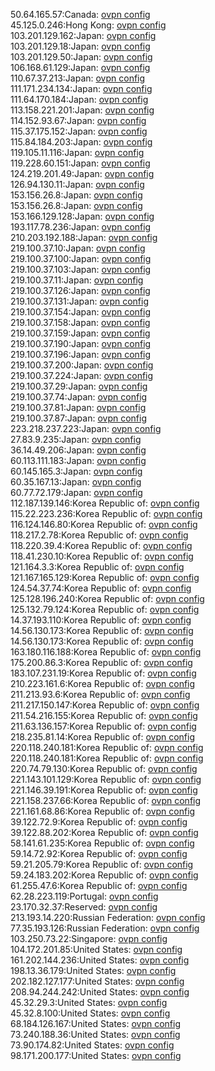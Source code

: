 50.64.165.57:Canada: [ovpn config](vpn/50_64_165_57.ovpn)  
45.125.0.246:Hong Kong: [ovpn config](vpn/45_125_0_246.ovpn)  
103.201.129.162:Japan: [ovpn config](vpn/103_201_129_162.ovpn)  
103.201.129.18:Japan: [ovpn config](vpn/103_201_129_18.ovpn)  
103.201.129.50:Japan: [ovpn config](vpn/103_201_129_50.ovpn)  
106.168.61.129:Japan: [ovpn config](vpn/106_168_61_129.ovpn)  
110.67.37.213:Japan: [ovpn config](vpn/110_67_37_213.ovpn)  
111.171.234.134:Japan: [ovpn config](vpn/111_171_234_134.ovpn)  
111.64.170.184:Japan: [ovpn config](vpn/111_64_170_184.ovpn)  
113.158.221.201:Japan: [ovpn config](vpn/113_158_221_201.ovpn)  
114.152.93.67:Japan: [ovpn config](vpn/114_152_93_67.ovpn)  
115.37.175.152:Japan: [ovpn config](vpn/115_37_175_152.ovpn)  
115.84.184.203:Japan: [ovpn config](vpn/115_84_184_203.ovpn)  
119.105.11.116:Japan: [ovpn config](vpn/119_105_11_116.ovpn)  
119.228.60.151:Japan: [ovpn config](vpn/119_228_60_151.ovpn)  
124.219.201.49:Japan: [ovpn config](vpn/124_219_201_49.ovpn)  
126.94.130.11:Japan: [ovpn config](vpn/126_94_130_11.ovpn)  
153.156.26.8:Japan: [ovpn config](vpn/153_156_26_8.ovpn)  
153.156.26.8:Japan: [ovpn config](vpn/153_156_26_8.ovpn)  
153.166.129.128:Japan: [ovpn config](vpn/153_166_129_128.ovpn)  
193.117.78.236:Japan: [ovpn config](vpn/193_117_78_236.ovpn)  
210.203.192.188:Japan: [ovpn config](vpn/210_203_192_188.ovpn)  
219.100.37.10:Japan: [ovpn config](vpn/219_100_37_10.ovpn)  
219.100.37.100:Japan: [ovpn config](vpn/219_100_37_100.ovpn)  
219.100.37.103:Japan: [ovpn config](vpn/219_100_37_103.ovpn)  
219.100.37.11:Japan: [ovpn config](vpn/219_100_37_11.ovpn)  
219.100.37.126:Japan: [ovpn config](vpn/219_100_37_126.ovpn)  
219.100.37.131:Japan: [ovpn config](vpn/219_100_37_131.ovpn)  
219.100.37.154:Japan: [ovpn config](vpn/219_100_37_154.ovpn)  
219.100.37.158:Japan: [ovpn config](vpn/219_100_37_158.ovpn)  
219.100.37.159:Japan: [ovpn config](vpn/219_100_37_159.ovpn)  
219.100.37.190:Japan: [ovpn config](vpn/219_100_37_190.ovpn)  
219.100.37.196:Japan: [ovpn config](vpn/219_100_37_196.ovpn)  
219.100.37.200:Japan: [ovpn config](vpn/219_100_37_200.ovpn)  
219.100.37.224:Japan: [ovpn config](vpn/219_100_37_224.ovpn)  
219.100.37.29:Japan: [ovpn config](vpn/219_100_37_29.ovpn)  
219.100.37.74:Japan: [ovpn config](vpn/219_100_37_74.ovpn)  
219.100.37.81:Japan: [ovpn config](vpn/219_100_37_81.ovpn)  
219.100.37.87:Japan: [ovpn config](vpn/219_100_37_87.ovpn)  
223.218.237.223:Japan: [ovpn config](vpn/223_218_237_223.ovpn)  
27.83.9.235:Japan: [ovpn config](vpn/27_83_9_235.ovpn)  
36.14.49.206:Japan: [ovpn config](vpn/36_14_49_206.ovpn)  
60.113.111.183:Japan: [ovpn config](vpn/60_113_111_183.ovpn)  
60.145.165.3:Japan: [ovpn config](vpn/60_145_165_3.ovpn)  
60.35.167.13:Japan: [ovpn config](vpn/60_35_167_13.ovpn)  
60.77.72.179:Japan: [ovpn config](vpn/60_77_72_179.ovpn)  
112.187.139.146:Korea Republic of: [ovpn config](vpn/112_187_139_146.ovpn)  
115.22.223.236:Korea Republic of: [ovpn config](vpn/115_22_223_236.ovpn)  
116.124.146.80:Korea Republic of: [ovpn config](vpn/116_124_146_80.ovpn)  
118.217.2.78:Korea Republic of: [ovpn config](vpn/118_217_2_78.ovpn)  
118.220.39.4:Korea Republic of: [ovpn config](vpn/118_220_39_4.ovpn)  
118.41.230.10:Korea Republic of: [ovpn config](vpn/118_41_230_10.ovpn)  
121.164.3.3:Korea Republic of: [ovpn config](vpn/121_164_3_3.ovpn)  
121.167.165.129:Korea Republic of: [ovpn config](vpn/121_167_165_129.ovpn)  
124.54.37.74:Korea Republic of: [ovpn config](vpn/124_54_37_74.ovpn)  
125.128.196.240:Korea Republic of: [ovpn config](vpn/125_128_196_240.ovpn)  
125.132.79.124:Korea Republic of: [ovpn config](vpn/125_132_79_124.ovpn)  
14.37.193.110:Korea Republic of: [ovpn config](vpn/14_37_193_110.ovpn)  
14.56.130.173:Korea Republic of: [ovpn config](vpn/14_56_130_173.ovpn)  
14.56.130.173:Korea Republic of: [ovpn config](vpn/14_56_130_173.ovpn)  
163.180.116.188:Korea Republic of: [ovpn config](vpn/163_180_116_188.ovpn)  
175.200.86.3:Korea Republic of: [ovpn config](vpn/175_200_86_3.ovpn)  
183.107.231.19:Korea Republic of: [ovpn config](vpn/183_107_231_19.ovpn)  
210.223.161.6:Korea Republic of: [ovpn config](vpn/210_223_161_6.ovpn)  
211.213.93.6:Korea Republic of: [ovpn config](vpn/211_213_93_6.ovpn)  
211.217.150.147:Korea Republic of: [ovpn config](vpn/211_217_150_147.ovpn)  
211.54.216.155:Korea Republic of: [ovpn config](vpn/211_54_216_155.ovpn)  
211.63.136.157:Korea Republic of: [ovpn config](vpn/211_63_136_157.ovpn)  
218.235.81.14:Korea Republic of: [ovpn config](vpn/218_235_81_14.ovpn)  
220.118.240.181:Korea Republic of: [ovpn config](vpn/220_118_240_181.ovpn)  
220.118.240.181:Korea Republic of: [ovpn config](vpn/220_118_240_181.ovpn)  
220.74.79.130:Korea Republic of: [ovpn config](vpn/220_74_79_130.ovpn)  
221.143.101.129:Korea Republic of: [ovpn config](vpn/221_143_101_129.ovpn)  
221.146.39.191:Korea Republic of: [ovpn config](vpn/221_146_39_191.ovpn)  
221.158.237.66:Korea Republic of: [ovpn config](vpn/221_158_237_66.ovpn)  
221.161.68.86:Korea Republic of: [ovpn config](vpn/221_161_68_86.ovpn)  
39.122.72.9:Korea Republic of: [ovpn config](vpn/39_122_72_9.ovpn)  
39.122.88.202:Korea Republic of: [ovpn config](vpn/39_122_88_202.ovpn)  
58.141.61.235:Korea Republic of: [ovpn config](vpn/58_141_61_235.ovpn)  
59.14.72.92:Korea Republic of: [ovpn config](vpn/59_14_72_92.ovpn)  
59.21.205.79:Korea Republic of: [ovpn config](vpn/59_21_205_79.ovpn)  
59.24.183.202:Korea Republic of: [ovpn config](vpn/59_24_183_202.ovpn)  
61.255.47.6:Korea Republic of: [ovpn config](vpn/61_255_47_6.ovpn)  
62.28.223.119:Portugal: [ovpn config](vpn/62_28_223_119.ovpn)  
23.170.32.37:Reserved: [ovpn config](vpn/23_170_32_37.ovpn)  
213.193.14.220:Russian Federation: [ovpn config](vpn/213_193_14_220.ovpn)  
77.35.193.126:Russian Federation: [ovpn config](vpn/77_35_193_126.ovpn)  
103.250.73.22:Singapore: [ovpn config](vpn/103_250_73_22.ovpn)  
104.172.201.85:United States: [ovpn config](vpn/104_172_201_85.ovpn)  
161.202.144.236:United States: [ovpn config](vpn/161_202_144_236.ovpn)  
198.13.36.179:United States: [ovpn config](vpn/198_13_36_179.ovpn)  
202.182.127.177:United States: [ovpn config](vpn/202_182_127_177.ovpn)  
208.94.244.242:United States: [ovpn config](vpn/208_94_244_242.ovpn)  
45.32.29.3:United States: [ovpn config](vpn/45_32_29_3.ovpn)  
45.32.8.100:United States: [ovpn config](vpn/45_32_8_100.ovpn)  
68.184.126.167:United States: [ovpn config](vpn/68_184_126_167.ovpn)  
73.240.188.36:United States: [ovpn config](vpn/73_240_188_36.ovpn)  
73.90.174.82:United States: [ovpn config](vpn/73_90_174_82.ovpn)  
98.171.200.177:United States: [ovpn config](vpn/98_171_200_177.ovpn)  
